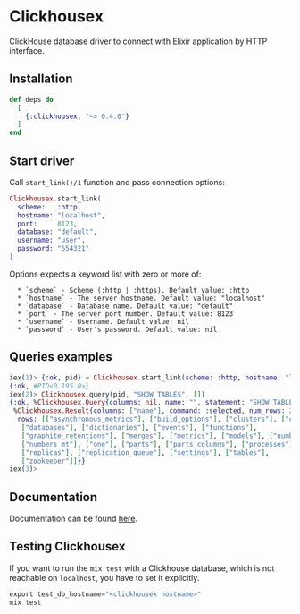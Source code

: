 # Clickhousex

ClickHouse database driver to connect with Elixir application by HTTP interface.

## Installation

```elixir
def deps do
  [
    {:clickhousex, "~> 0.4.0"}
  ]
end
```

## Start driver
Call `start_link()/1` function and pass connection options:

```elixir
Clickhousex.start_link(
  scheme:   :http,
  hostname: "localhost",
  port:     8123,
  database: "default",
  username: "user",
  password: "654321"
)
```

Options expects a keyword list with zero or more of:

      * `scheme` - Scheme (:http | :https). Default value: :http
      * `hostname` - The server hostname. Default value: "localhost"
      * `database` - Database name. Default value: "default"
      * `port` - The server port number. Default value: 8123
      * `username` - Username. Default value: nil
      * `password` - User's password. Default value: nil

## Queries examples

```elixir
iex(1)> {:ok, pid} = Clickhousex.start_link(scheme: :http, hostname: "localhost", port: 8123, database: "system")
{:ok, #PID<0.195.0>}
iex(2)> Clickhousex.query(pid, "SHOW TABLES", [])
{:ok, %Clickhousex.Query{columns: nil, name: "", statement: "SHOW TABLES"},
 %Clickhousex.Result{columns: ["name"], command: :selected, num_rows: 23,
  rows: [["asynchronous_metrics"], ["build_options"], ["clusters"], ["columns"],
   ["databases"], ["dictionaries"], ["events"], ["functions"],
   ["graphite_retentions"], ["merges"], ["metrics"], ["models"], ["numbers"],
   ["numbers_mt"], ["one"], ["parts"], ["parts_columns"], ["processes"],
   ["replicas"], ["replication_queue"], ["settings"], ["tables"],
   ["zookeeper"]]}}
iex(3)>
```

## Documentation

Documentation can be found [here](https://hexdocs.pm/clickhousex).

## Testing Clickhousex

If you want to run the `mix test` with a Clickhouse database, which is not
reachable on `localhost`, you have to set it explicitly.

```elixir
export test_db_hostname="<clickhousex hostname>"
mix test
```

